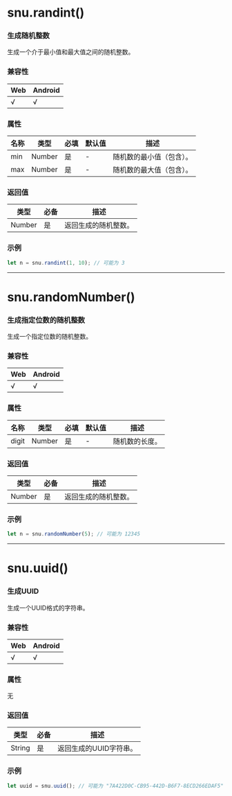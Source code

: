 # snu.randint()

### **生成随机整数**

生成一个介于最小值和最大值之间的随机整数。

### 兼容性

| Web  | Android |
| ---- | ------- |
| √    | √       |

### 属性

| 名称 | 类型   | 必填 | 默认值 | 描述                     |
| ---- | ------ | ---- | ------ | ------------------------ |
| min  | Number | 是   | -      | 随机数的最小值（包含）。 |
| max  | Number | 是   | -      | 随机数的最大值（包含）。 |

### 返回值

| 类型   | 必备 | 描述                 |
| ------ | ---- | -------------------- |
| Number | 是   | 返回生成的随机整数。 |

### 示例
```typescript
let n = snu.randint(1, 10); // 可能为 3
```

---

# snu.randomNumber()

### **生成指定位数的随机整数**

生成一个指定位数的随机整数。

### 兼容性

| Web  | Android |
| ---- | ------- |
| √    | √       |

### 属性

| 名称  | 类型   | 必填 | 默认值 | 描述           |
| ----- | ------ | ---- | ------ | -------------- |
| digit | Number | 是   | -      | 随机数的长度。 |

### 返回值

| 类型   | 必备 | 描述                 |
| ------ | ---- | -------------------- |
| Number | 是   | 返回生成的随机整数。 |

### 示例
```typescript
let n = snu.randomNumber(5); // 可能为 12345
```

---

# snu.uuid()

### **生成UUID**

生成一个UUID格式的字符串。

### 兼容性

| Web  | Android |
| ---- | ------- |
| √    | √       |

### 属性

无

### 返回值

| 类型   | 必备 | 描述                   |
| ------ | ---- | ---------------------- |
| String | 是   | 返回生成的UUID字符串。 |

### 示例
```typescript
let uuid = snu.uuid(); // 可能为 "7A422D0C-CB95-442D-B6F7-8ECD266EDAF5"
```
